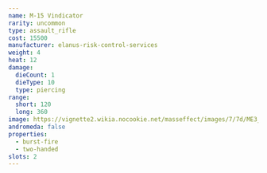 ```yaml
---
name: M-15 Vindicator
rarity: uncommon
type: assault_rifle
cost: 15500
manufacturer: elanus-risk-control-services
weight: 4
heat: 12
damage:
  dieCount: 1
  dieType: 10
  type: piercing
range:
  short: 120
  long: 360
image: https://vignette2.wikia.nocookie.net/masseffect/images/7/7d/ME3_Vindicator_Assault_Rifle.png/revision/latest?cb=20120317173921
andromeda: false
properties:
  - burst-fire
  - two-handed
slots: 2
---
```

